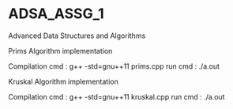 # ADSA_ASSG_1
Advanced Data Structures and Algorithms


Prims Algorithm implementation

Compilation cmd : g++ -std=gnu++11 prims.cpp
run cmd : ./a.out

Kruskal Algorithm implementation

Compilation cmd : g++ -std=gnu++11 kruskal.cpp
run cmd : ./a.out
